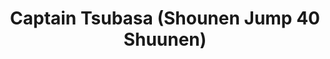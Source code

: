 --- 
title: "Captain Tsubasa (Shounen Jump 40 Shuunen)"
publishdate: "2019-8-28T16:48:46+02:00"
src: "https://365manga.net/manga/captain-tsubasa-shounen-jump-40-shuunen"
image: "https://data.365manga.net/images/thumbnails/6338-captain-tsubasa-shounen-jump-40-shuunen.jpg"
description: "A special oneshot story of Captain Tsubasa as part of the celebration of the 40th anniversary of the magazine Weekly Shonen Jump. This story occurs between the end of the juveniles soccer championship and the middle school soccer tournament of the original Captain Tsubasa series. Tsubasa is depressed after Roberto left him behind and his friends Genzo and Taro are going overseas. In order to cheer him up, his friends…"
---